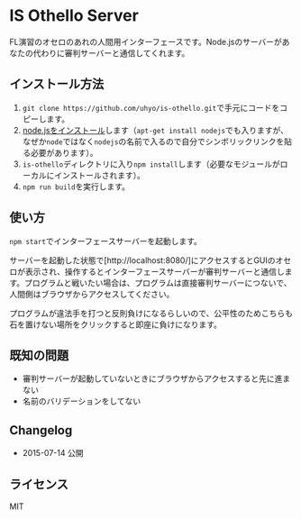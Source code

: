 # IS Othello Server

FL演習のオセロのあれの人間用インターフェースです。Node.jsのサーバーがあなたの代わりに審判サーバーと通信してくれます。

## インストール方法
1. `git clone https://github.com/uhyo/is-othello.git`で手元にコードをコピーします。
2. [node.jsをインストール](http://nodejs.org/)します（`apt-get install nodejs`でも入りますが、なぜか`node`ではなく`nodejs`の名前で入るので自分でシンボリックリンクを貼る必要があります）。
3. `is-othello`ディレクトリに入り`npm install`します（必要なモジュールがローカルにインストールされます）。
4. `npm run build`を実行します。

## 使い方
`npm start`でインターフェースサーバーを起動します。

サーバーを起動した状態で[http://localhost:8080/]にアクセスするとGUIのオセロが表示され、操作するとインターフェースサーバーが審判サーバーと通信します。プログラムと戦いたい場合は、プログラムは直接審判サーバーにつないで、人間側はブラウザからアクセスしてください。

プログラムが違法手を打つと反則負けになるらしいので、公平性のためこちらも石を置けない場所をクリックすると即座に負けになります。

## 既知の問題
* 審判サーバーが起動していないときにブラウザからアクセスすると先に進まない
* 名前のバリデーションをしてない

## Changelog
* 2015-07-14 公開

## ライセンス
MIT
